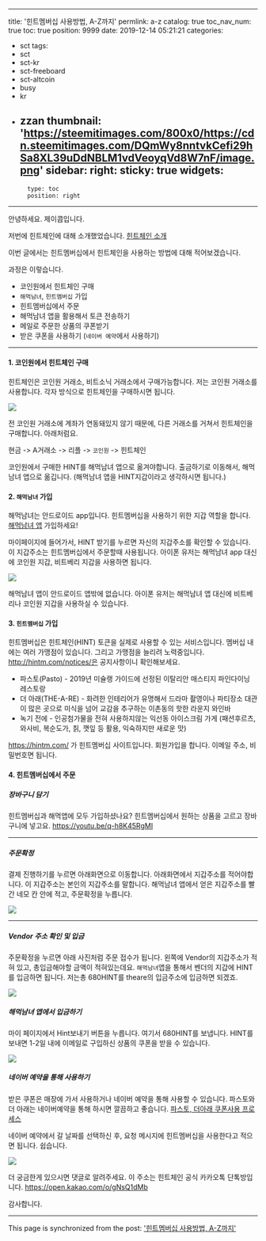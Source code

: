 
---
title: '힌트멤버십 사용방법, A-Z까지'
permlink: a-z
catalog: true
toc_nav_num: true
toc: true
position: 9999
date: 2019-12-14 05:21:21
categories:
- sct
tags:
- sct
- sct-kr
- sct-freeboard
- sct-altcoin
- busy
- kr
- zzan
thumbnail: 'https://steemitimages.com/800x0/https://cdn.steemitimages.com/DQmWy8nntvkCefi29hSa8XL39uDdNBLM1vdVeoyqVd8W7nF/image.png'
sidebar:
    right:
        sticky: true
widgets:
    -
        type: toc
        position: right
---


안녕하세요. 제이콥입니다.

저번에 힌트체인에 대해 소개했었습니다.
[힌트체인 소개](https://jacobyu.net/힌트체인Hint-소개-레스토랑을-코인으로-결제/)

이번 글에서는 힌트멤버십에서 힌트체인을 사용하는 방법에 대해 적어보겠습니다. 

과정은 이렇습니다.

* 코인원에서 힌트체인 구매
* `해먹남녀`, `힌트멤버십` 가입
* 힌트멤버십에서 주문
* 해먹남녀 앱을 활용해서 토큰 전송하기
* 메일로 주문한 상품의 쿠폰받기
* 받은 쿠폰을 사용하기 (`네이버 예약`에서 사용하기)

---

#### 1. 코인원에서 힌트체인 구매

힌트체인은 코인원 거래소, 비트소닉 거래소에서 구매가능합니다. 저는 코인원 거래소를 사용합니다. 각자 방식으로 힌트체인을 구매하시면 됩니다.

![](https://steemitimages.com/800x0/https://cdn.steemitimages.com/DQmWy8nntvkCefi29hSa8XL39uDdNBLM1vdVeoyqVd8W7nF/image.png)


전 코인원 거래소에 계좌가 연동돼있지 않기 때문에, 다른 거래소를 거쳐서 힌트체인을 구매합니다. 아래처럼요.

현금 -> A거래소 -> 리플 -> `코인원` -> 힌트체인 

코인원에서 구매한 HINT를 해먹남녀 앱으로 옮겨야합니다. 출금하기로 이동해서, 해먹남녀 앱으로 옮깁니다. (해먹남녀 앱을 HINT지갑이라고 생각하시면 됩니다.)

#### 2. `해먹남녀` 가입

해먹남녀는 안드로이드 app입니다. 힌트멤버십을 사용하기 위한 지갑 역할을 합니다. [해먹남녀 앱](https://play.google.com/store/apps/details?id=com.vitalhint.haemukja) 가입하세요!

마이페이지에 들어가서, HINT 받기를 누르면 자신의 지갑주소를 확인할 수 있습니다. 이 지갑주소는 힌트멤버십에서 주문할때 사용됩니다. 아이폰 유저는 해먹남녀 app 대신에 코인원 지갑, 비트베리 지갑을 사용하면 됩니다.

![](https://steemitimages.com/300x0/https://cdn.steemitimages.com/DQmckhT5mb9b8zspyato3ggLZaKqtDsrKYPBDvuxWz7D6CZ/image.png)

해먹남녀 앱이 안드로이드 앱밖에 없습니다. 아이폰 유저는 해먹남녀 앱 대신에 비트베리나 코인원 지갑을 사용하실 수 있습니다.

#### 3. `힌트멤버십` 가입

힌트멤버십은 힌트체인(HINT) 토큰을 실제로 사용할 수 있는 서비스입니다.  멤버십 내에는 여러 가맹점이 있습니다. 그리고 가맹점을 늘리려 노력중입니다. http://hintm.com/notices/은 공지사항이니 확인해보세요.


* 파스토(Pasto) -  2019년 미슐랭 가이드에 선정된 이탈리안 매스티지 파인다이닝 레스토랑
* 더 아래(THE-A-RE) - 화려한 인테리어가 유명해서 드라마 촬영이나 파티장소 대관이 많은 곳으로 미식을 넘어 교감을 추구하는 이촌동의 핫한 라운지 와인바
* 녹기 전에 - 인공첨가물을 전혀 사용하지않는 익선동 아이스크림 가게 (패션후르츠, 와사비, 복순도가, 칡, 깻잎 등 활용, 익숙하지만 새로운 맛)

https://hintm.com/ 가 힌트멤버십 사이트입니다. 회원가입을 합니다. 이메일 주소, 비밀번호면 됩니다.


#### 4. 힌트멤버십에서 주문

##### 장바구니 담기

힌트멤버십과 해먹앱에 모두 가입하셨나요? 힌트멤버십에서 원하는 상품을 고르고 장바구니에 넣고요.
https://youtu.be/q-h8K45RgMI

---

##### 주문확정


결제 진행하기를 누르면 아래화면으로 이동합니다. 아래화면에서 지갑주소를 적어야합니다. 이 지갑주소는 본인의 지갑주소를 말합니다. 해먹남녀 앱에서 얻은 지갑주소를 빨간 네모 칸 안에 적고, 주문확정을 누릅니다.


![](https://steemitimages.com/800x0/https://cdn.steemitimages.com/DQmdWtmidGwADK2u2pGTwucZmPxztUe92PBSfkwTYE4DcT8/image.png)

---

##### Vendor 주소 확인 및 입금

주문확정을 누르면 아래 사진처럼 주문 접수가 됩니다. 왼쪽에 Vendor의 지갑주소가 적혀 있고, 총입금해야할 금액이 적혀있는데요. `해먹남녀`앱을 통해서 벤더의 지갑에 HINT를 입금하면 됩니다. 저는총 680HINT를 theare의 입금주소에 입금하면 되겠죠.

![](https://steemitimages.com/800x0/https://ipfs.busy.org/ipfs/QmPQXfn5neieo1qiicNdgAEsSQeCxmGRdAcPCoFYJBaoeD)


##### 해먹남녀 앱에서 입금하기

마이 페이지에서 Hint보내기 버튼을 누릅니다. 여기서 680HINT를 보냅니다. HINT를 보내면 1-2일 내에 이메일로 구입하신 상품의 쿠폰을 받을 수 있습니다. 

![](https://steemitimages.com/300x0/https://cdn.steemitimages.com/DQmdoewJ9DymReFhLQh3Sk7SfXqYHetrLpUSZuUapFmxKky/image.png)


##### 네이버 예약을 통해 사용하기

받은 쿠폰은 매장에 가서 사용하거나 네이버 예약을 통해 사용할 수 있습니다. 
파스토와 더 아래는 네이버예약을 통해 하시면 깔끔하고 좋습니다. [파스토, 더아래 쿠폰사용 프로세스](http://hintm.com/notices/?q=notices/&uid=54&mod=document&pageid=1) 

네이버 예약에서 갈 날짜를 선택하신 후, 요청 메시지에 힌트멤버십을 사용한다고 적으면 됩니다. 쉽습니다.




![](https://steemitimages.com/300x0/https://cdn.steemitimages.com/DQmUmwRpMv32x24WRjxSJSYv9pQZqG8GWeViRFKuq7uem74/image.png)


더 궁금한게 있으시면 댓글로 알려주세요.
이 주소는 힌트체인 공식 카카오톡 단톡방입니다. 
https://open.kakao.com/o/gNsQ1dMb

감사합니다.

- - -

This page is synchronized from the post: ['힌트멤버십 사용방법, A-Z까지'](https://steemit.com/@jacobyu/a-z)
